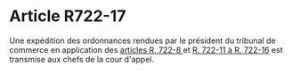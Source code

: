# Article R722-17

Une expédition des ordonnances rendues par le président du tribunal de commerce en application des <a href='/affichCodeArticle.do?cidTexte=LEGITEXT000005634379&idArticle=LEGIARTI000035204680&dateTexte=&categorieLien=id' title='Code de commerce - art. R722-8 (V)'>articles R. 722-8 </a>et <a href='/affichCodeArticle.do?cidTexte=LEGITEXT000005634379&idArticle=LEGIARTI000035204658&dateTexte=&categorieLien=id' title='Code de commerce - art. R722-11 (V)'>R. 722-11 à R. 722-16</a> est transmise aux chefs de la cour d'appel.